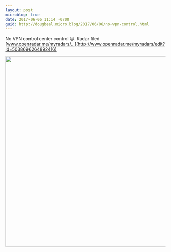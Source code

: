 ```yaml
---
layout: post
microblog: true
date: 2017-06-06 11:14 -0700
guid: http://dougbeal.micro.blog/2017/06/06/no-vpn-control.html
---
```

No VPN control center control ☹️. Radar filed [www.openradar.me/myradars/...](http://www.openradar.me/myradars/edit?id=5038696264892416)

<img src="http://dougbeal.micro.blog/uploads/2017/cc4ca95fe9.jpg" width="600" height="600" style="height: auto" />

